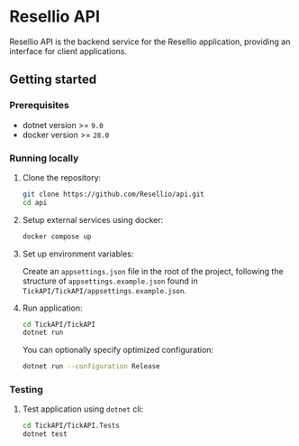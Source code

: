 # Resellio API

Resellio API is the backend service for the Resellio application, providing an interface for client applications.

## Getting started

### Prerequisites

- dotnet version >= `9.0`
- docker version >= `28.0`

### Running locally

1. Clone the repository:

   ```bash
   git clone https://github.com/Resellio/api.git
   cd api
   ```

2. Setup external services using docker:

   ```bash
   docker compose up
   ```
   
3. Set up environment variables:

   Create an `appsettings.json` file in the root of the project, following the structure
   of `appsettings.example.json` found in `TickAPI/TickAPI/appsettings.example.json`.


4. Run application:

   ```bash
   cd TickAPI/TickAPI
   dotnet run
   ```

   You can optionally specify optimized configuration:

   ```bash
   dotnet run --configuration Release
   ```

### Testing

1. Test application using `dotnet` cli:
   ```bash
   cd TickAPI/TickAPI.Tests
   dotnet test
   ```
